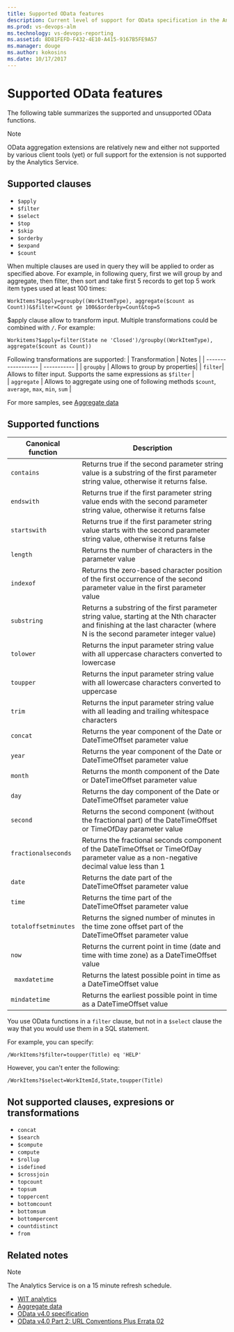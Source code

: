 ```yaml
---
title: Supported OData features   
description: Current level of support for OData specification in the Analytics Service
ms.prod: vs-devops-alm
ms.technology: vs-devops-reporting
ms.assetid: 8D81FEFD-F432-4E10-A415-9167B5FE9A57 
ms.manager: douge
ms.author: kokosins
ms.date: 10/17/2017
---
```



# Supported OData features  

The following table summarizes the supported and unsupported OData functions.  

> [!NOTE]  
> OData aggregation extensions are relatively new and either not supported by various client tools (yet) or full support for the extension is not supported by the Analytics Service.  

## Supported clauses

- ```$apply``` 
- ```$filter```
- ```$select``` 
- ```$top```  
- ```$skip```  
- ```$orderby```  
- ```$expand```  
- ```$count``` 

When multiple clauses are used in query they will be applied to order as specified above. For example, in following query, first we will group by and aggregate, then filter, then sort and take first 5 records to get top 5 work item types used at least 100 times:
``` 
WorkItems?$apply=groupby((WorkItemType), aggregate($count as Count))&$filter=Count ge 100&$orderby=Count&top=5
```

$apply clause allow to transform input. Multiple transformations could be combined with ```/```. For example:
``` 
Workitems?$apply=filter(State ne 'Closed')/groupby((WorkItemType), aggregate($count as Count))  
``` 

Following transformations are supported:
| Transformation | Notes |
| ------------------ | ----------- |
| ```groupby```  | Allows to group by properties|
| ```filter```| Allows to filter input. Supports the same expressions as ```$filter``` |  
| ```aggregate```  | Allows to aggregate using one of following methods   ```$count```, ```average```, ```max```,  ```min```, ```sum```  |

For more samples, see [Aggregate data](aggregated-data-analytics.md)

<a id="supported-functions"></a> 
## Supported functions
| Canonical function | Description |
| ------------------ | ----------- |  
| ```contains``` |  Returns true if the second parameter string value is a substring of the first parameter string value, otherwise it returns false.  |  
| ```endswith``` | Returns true if the first parameter string value ends with the second parameter string value, otherwise it returns false |  
| ```startswith``` |  Returns true if the first parameter string value starts with the second parameter string value, otherwise it returns false |  
| ```length``` | Returns the number of characters in the parameter value |  
| ```indexof``` | Returns the zero-based character position of the first occurrence of the second parameter value in the first parameter value |  
| ```substring``` | Returns a substring of the first parameter string value, starting at the Nth character and finishing at the last character (where N is the second parameter integer value) |  
| ```tolower``` |  Returns the input parameter string value with all uppercase characters converted to lowercase  |  
| ```toupper``` |  Returns  the input parameter string value with all lowercase characters converted to uppercase |  
| ```trim``` |  Returns the input parameter string value with all leading and trailing whitespace characters |  
| ```concat``` | Returns the year component of the Date or DateTimeOffset parameter value |  
| ```year``` |  Returns the year component of the Date or DateTimeOffset parameter value |  
| ```month``` | Returns the month component of the Date or DateTimeOffset parameter value |  
| ```day``` |  Returns the day component of the Date or DateTimeOffset parameter value |  
| ```second``` | Returns the second component (without the fractional part) of the DateTimeOffset or TimeOfDay parameter value |  
| ```fractionalseconds``` |  Returns the fractional seconds component of the DateTimeOffset or TimeOfDay parameter value as a non-negative decimal value less than 1 |  
| ```date``` | Returns the date part of the DateTimeOffset parameter value |  
| ```time``` |  Returns the time part of the DateTimeOffset parameter value |  
| ```totaloffsetminutes``` | Returns  the signed number of minutes in the time zone offset part of the DateTimeOffset parameter value |  
| ```now``` |  Returns the current point in time (date and time with time zone) as a DateTimeOffset value |  
| ``` maxdatetime``` | Returns  the latest possible point in time as a DateTimeOffset value |  
| ```mindatetime``` |  Returns the earliest possible point in time as a DateTimeOffset value |  




You use OData functions in a ```filter``` clause, but not in a ```$select``` clause the way that you would use them in a SQL statement.  

For example, you can specify:  

```
/WorkItems?$filter=toupper(Title) eq 'HELP' 
```
However, you can't enter the following: 
```
/WorkItems?$select=WorkItemId,State,toupper(Title)
```  

## Not supported clauses, expresions or transformations

- ```concat```  
- ```$search```  
- ```$compute```  
- ```compute```  
- ```$rollup```  
- ```isdefined```  
- ```$crossjoin```  
- ```topcount```  
- ```topsum```  
- ```toppercent```  
- ```bottomcount```  
- ```bottomsum```  
- ```bottompercent```  
- ```countdistinct```  
- ```from``` 

## Related notes  
>[!NOTE]  
>The Analytics Service is on a 15 minute refresh schedule.  

- [WIT analytics](wit-analytics.md)  
- [Aggregate data](aggregated-data-analytics.md)
- [OData v4.0 specification](http://www.odata.org/documentation/)  
- [OData v4.0 Part 2: URL Conventions Plus Errata 02](http://docs.oasis-open.org/odata/odata/v4.0/errata02/os/complete/part2-url-conventions/odata-v4.0-errata02-os-part2-url-conventions-complete.html)  